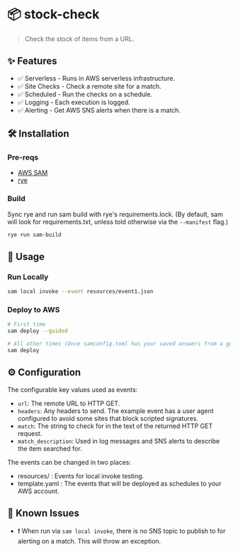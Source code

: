 # 📦 stock-check

> Check the stock of items from a URL.

## ✨ Features

- ✅ Serverless - Runs in AWS serverless infrastructure.
- ✅ Site Checks - Check a remote site for a match.
- ✅ Scheduled - Run the checks on a schedule.
- ✅ Logging - Each execution is logged.
- ✅ Alerting - Get AWS SNS alerts when there is a match.

## 🛠 Installation

### Pre-reqs

- [AWS SAM](https://docs.aws.amazon.com/serverless-application-model/latest/developerguide/serverless-getting-started.html)
- [rye](https://rye.astral.sh/)

### Build

Sync rye and run sam build with rye's requirements.lock. (By default, sam will look for requirements.txt, unless told otherwise via the `--manifest` flag.)

```bash
rye run sam-build
```

## 🚀 Usage

### Run Locally

```bash
sam local invoke --event resources/event1.json
```

### Deploy to AWS

```bash
# First time
sam deploy --guided

# All other times (Once samconfig.toml has your saved answers from a guided deploy.)
sam deploy
```

## ⚙️ Configuration

The configurable key values used as events:

- `url`: The remote URL to HTTP GET.
- `headers`: Any headers to send. The example event has a user agent configured to avoid some sites that block scripted signatures.
- `match`: The string to check for in the text of the returned HTTP GET request.
- `match_description`: Used in log messages and SNS alerts to describe the item searched for.

The events can be changed in two places:

- resources/ : Events for local invoke testing.
- template.yaml : The events that will be deployed as schedules to your AWS account.

## 🐞 Known Issues

- ❗ When run via `sam local invoke`, there is no SNS topic to publish to for alerting on a match. This will throw an exception.
